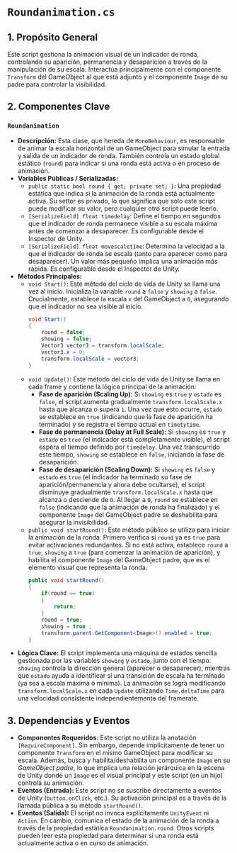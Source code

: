 # `Roundanimation.cs`

## 1. Propósito General
Este script gestiona la animación visual de un indicador de ronda, controlando su aparición, permanencia y desaparición a través de la manipulación de su escala. Interactúa principalmente con el componente `Transform` del GameObject al que está adjunto y el componente `Image` de su padre para controlar la visibilidad.

## 2. Componentes Clave

### `Roundanimation`
-   **Descripción:** Esta clase, que hereda de `MonoBehaviour`, es responsable de animar la escala horizontal de un GameObject para simular la entrada y salida de un indicador de ronda. También controla un estado global estático (`round`) para indicar si una ronda está activa o en proceso de animación.
-   **Variables Públicas / Serializadas:**
    -   `public static bool round { get; private set; }`: Una propiedad estática que indica si la animación de la ronda está actualmente activa. Su setter es privado, lo que significa que solo este script puede modificar su valor, pero cualquier otro script puede leerlo.
    -   `[SerializeField] float timedelay`: Define el tiempo en segundos que el indicador de ronda permanece visible a su escala máxima antes de comenzar a desaparecer. Es configurable desde el Inspector de Unity.
    -   `[SerializeField] float movescaletime`: Determina la velocidad a la que el indicador de ronda se escala (tanto para aparecer como para desaparecer). Un valor más pequeño implica una animación más rápida. Es configurable desde el Inspector de Unity.
-   **Métodos Principales:**
    -   `void Start()`: Este método del ciclo de vida de Unity se llama una vez al inicio. Inicializa la variable `round` a `false` y `showing` a `false`. Crucialmente, establece la escala `x` del GameObject a `0`, asegurando que el indicador no sea visible al inicio.
        ```csharp
        void Start()
        {
            round = false;
            showing = false;
            Vector3 vector3 = transform.localScale;
            vector3.x = 0;
            transform.localScale = vector3;
        }
        ```
    -   `void Update()`: Este método del ciclo de vida de Unity se llama en cada frame y contiene la lógica principal de la animación:
        -   **Fase de aparición (Scaling Up):** Si `showing` es `true` y `estado` es `false`, el script aumenta gradualmente `transform.localScale.x` hasta que alcanza o supera `1`. Una vez que esto ocurre, `estado` se establece en `true` (indicando que la fase de aparición ha terminado) y se registra el tiempo actual en `timetytime`.
        -   **Fase de permanencia (Delay at Full Scale):** Si `showing` es `true` y `estado` es `true` (el indicador está completamente visible), el script espera el tiempo definido por `timedelay`. Una vez transcurrido este tiempo, `showing` se establece en `false`, iniciando la fase de desaparición.
        -   **Fase de desaparición (Scaling Down):** Si `showing` es `false` y `estado` es `true` (el indicador ha terminado su fase de aparición/permanencia y ahora debe ocultarse), el script disminuye gradualmente `transform.localScale.x` hasta que alcanza o desciende de `0`. Al llegar a `0`, `round` se establece en `false` (indicando que la animación de ronda ha finalizado) y el componente `Image` del GameObject padre se deshabilita para asegurar la invisibilidad.
    -   `public void startRound()`: Este método público se utiliza para iniciar la animación de la ronda. Primero verifica si `round` ya es `true` para evitar activaciones redundantes. Si no está activa, establece `round` a `true`, `showing` a `true` (para comenzar la animación de aparición), y habilita el componente `Image` del GameObject padre, que es el elemento visual que representa la ronda.
        ```csharp
        public void startRound()
        {
            if(round == true)
            {
                return;
            }
            round = true;
            showing = true ;
            transform.parent.GetComponent<Image>().enabled = true;
        }
        ```
-   **Lógica Clave:**
    El script implementa una máquina de estados sencilla gestionada por las variables `showing` y `estado`, junto con el tiempo. `showing` controla la dirección general (aparecer o desaparecer), mientras que `estado` ayuda a identificar si una transición de escala ha terminado (ya sea a escala máxima o mínima). La animación se logra modificando `transform.localScale.x` en cada `Update` utilizando `Time.deltaTime` para una velocidad consistente independientemente del framerate.

## 3. Dependencias y Eventos
-   **Componentes Requeridos:** Este script no utiliza la anotación `[RequireComponent]`. Sin embargo, depende implícitamente de tener un componente `Transform` en el mismo GameObject para modificar su escala. Además, busca y habilita/deshabilita un componente `Image` en su *GameObject padre*, lo que implica una relación jerárquica en la escena de Unity donde un `Image` es el visual principal y este script (en un hijo) controla su animación.
-   **Eventos (Entrada):** Este script no se suscribe directamente a eventos de Unity (`button.onClick`, etc.). Su activación principal es a través de la llamada pública a su método `startRound()`.
-   **Eventos (Salida):** El script no invoca explícitamente `UnityEvent` ni `Action`. En cambio, comunica el estado de la animación de la ronda a través de la propiedad estática `Roundanimation.round`. Otros scripts pueden leer esta propiedad para determinar si una ronda está actualmente activa o en curso de animación.